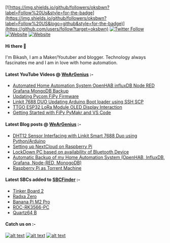 [![https://img.shields.io/github/followers/oksbwn?label=Follow%20Us&style=for-the-badge](https://img.shields.io/github/followers/oksbwn?label=Follow%20US&logo=github&style=for-the-badge)](https://github.com/users/follow?target=oksbwn)
[![Twitter Follow](https://img.shields.io/twitter/follow/wglabz?logo=twitter&style=for-the-badge)](https://twitter.com/intent/follow?original_referer=https://github.com/oksbwn/oksbwn/edit/master/README.md&ref_src=twsrc%5Etfw&region=follow_link&screen_name=wglabz&tw_p=followbutton)
[![Website](https://img.shields.io/website?down_message=Offline&label=SBCFinder&logo=cloud&style=for-the-badge&up_message=Online&url=https%3A%2F%2Fsbcfinder.com)](https://sbcfinder.com)
[![Website](https://img.shields.io/website?down_message=Offline&label=Blog&logo=cloud&style=for-the-badge&up_message=Online&url=https%3A%2F%2Fwglabz.in)](https://wglabz.in)

#### Hi there 👋

I'm Bikash,  I am a Maker/Youtuber and blogger. Technology always fascinates me and I am in love with home automation. 



#### Latest YouTube Videos @ [WeArGenius](http://youtube.com/weargenius) :-

<!-- YOUTUBE:START -->
- [Automated Home Automation System OpenHAB influxDB Node RED Grafana MongoDB Backup](https://www.youtube.com/watch?v=T8YWnm8ow9s)
- [Updating Pycom FiPy Firmware](https://www.youtube.com/watch?v=n4vqhp7_wW0)
- [Linkit 7688 DUO Updating Arduino Boot loader using SSH SCP](https://www.youtube.com/watch?v=DVj4f2X9c64)
- [TTGO ESP32 LoRa Module OLED Display Interaction](https://www.youtube.com/watch?v=Y6GhAzgK7f8)
- [Getting Started with FiPy PyMakr and VS Code](https://www.youtube.com/watch?v=kecIftZdzzY)
<!-- YOUTUBE:END -->

#### Latest Blog posts @ [WeArGenius](http://weargenius.in/) :-

<!-- BLOG-POST-LIST:START -->
- [DHT12 Sensor Interfacing with Linkit Smart 7688 Duo using Python/Arduino](https://www.weargenius.in/dht12-sensor-interfacing-with-linkit-smart-7688-duo-using-python-arduino/)
- [Setting up NextCloud on Raspberry Pi](https://www.weargenius.in/setting-up-nextcloud-on-raspberry-pi/)
- [LockDown PC based on availability of Bluetooth Device](https://www.weargenius.in/lock-pc-using-mobile-bluetooth/)
- [Automatic Backup of my Home Automation System (OpenHAB, InfluxDB, Grafana, Node-RED, MonogoDB)](https://www.weargenius.in/automatic-backup-of-my-home-automation-system/)
- [Raspberry Pi as Torrent Machine](https://www.weargenius.in/raspberry-pi-as-torrent-machine/)
<!-- BLOG-POST-LIST:END -->

#### Latest SBCs added to [SBCFinder](https://sbcfinder.com/home) :-

<!-- SBCFINDER:START -->
- [Tinker Board 2](https://sbcfinder.com/tinkerboardtwo)
- [Radxa Zero](https://sbcfinder.com/radxazero)
- [Banana Pi M2 Pro](https://sbcfinder.com/bananapim2pro)
- [ROC-RK3566-PC](https://sbcfinder.com/rocrkpc)
- [Quartz64 B](https://sbcfinder.com/quartzb)
<!-- SBCFINDER:END -->

#### Catch us on :-

<!-- Please don't remove this: Grab your social icons from https://github.com/carlsednaoui/gitsocial -->

<!-- display the social media buttons in your README -->

[![alt text][1.1]][1]
[![alt text][2.1]][2]
[![alt text][4.1]][4]


<!-- links to social media icons -->
<!-- no need to change these -->

<!-- icons with padding -->

[1.1]: http://i.imgur.com/tXSoThF.png (twitter icon with padding)
[2.1]: http://i.imgur.com/P3YfQoD.png (facebook icon with padding)
[3.1]: http://i.imgur.com/yCsTjba.png (google plus icon with padding)
[4.1]: http://i.imgur.com/YckIOms.png (tumblr icon with padding)
[5.1]: http://i.imgur.com/1AGmwO3.png (dribbble icon with padding)
[6.1]: http://i.imgur.com/0o48UoR.png (github icon with padding)

<!-- links to your social media accounts -->
<!-- update these accordingly -->

[1]: https://twitter.com/wglabz
[2]: https://www.facebook.com/wglabz
[4]:https://weargenius.tumblr.com/

<!-- Please don't remove this: Grab your social icons from https://github.com/carlsednaoui/gitsocial -->
